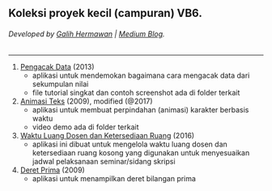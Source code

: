 ## Koleksi proyek kecil (campuran) VB6.
###### Developed by [Galih Hermawan](https://galih.eu) | [Medium Blog](https://masgalih.medium.com/).
---

1. [Pengacak Data](https://github.com/galihboy/vb6-mini-projects/tree/main/Pengacak%20Data) (2013)
	- aplikasi untuk mendemokan bagaimana cara mengacak data dari sekumpulan nilai
	- file tutorial singkat dan contoh screenshot ada di folder terkait
2. [Animasi Teks](https://github.com/galihboy/vb6-mini-projects/tree/main/Animasi_Teks) (2009), modified (@2017)
	- aplikasi untuk membuat perpindahan (animasi) karakter berbasis waktu
	- video demo ada di folder terkait
3. [Waktu Luang Dosen dan Ketersediaan Ruang](https://github.com/galihboy/vb6-mini-projects/tree/main/waktu_luang_dosen) (2016)
	- aplikasi ini dibuat untuk mengelola waktu luang dosen dan ketersediaan ruang kosong yang digunakan untuk menyesuaikan jadwal pelaksanaan seminar/sidang skripsi
4. [Deret Prima](https://github.com/galihboy/vb6-mini-projects/tree/main/Deret_Prima) (2009)
	- aplikasi untuk menampilkan deret bilangan prima
